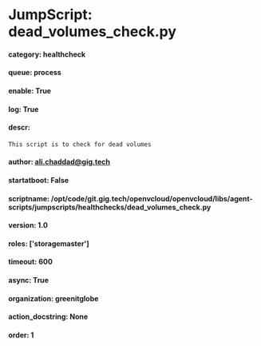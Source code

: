 
# JumpScript: dead_volumes_check.py
        
#### category: healthcheck
#### queue: process
#### enable: True
#### log: True
#### descr: 
```
This script is to check for dead volumes

```
#### author: ali.chaddad@gig.tech
#### startatboot: False
#### scriptname: /opt/code/git.gig.tech/openvcloud/openvcloud/libs/agent-scripts/jumpscripts/healthchecks/dead_volumes_check.py
#### version: 1.0
#### roles: ['storagemaster']
#### timeout: 600
#### async: True
#### organization: greenitglobe
#### action_docstring: None
#### order: 1